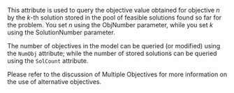 This attribute is used to query the objective value obtained for objective $n$ by the $k$-th solution stored in the pool
of feasible solutions found so far for the problem. You set $n$ using the ObjNumber parameter, while you set $k$ using
the SolutionNumber parameter.

The number of objectives in the model can be queried (or modified) using the `NumObj` attribute; while the number of
stored solutions can be queried using the `SolCount` attribute.

Please refer to the discussion of Multiple Objectives for more information on the use of alternative objectives.